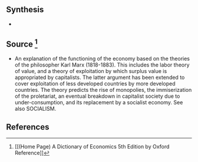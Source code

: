 ## Synthesis
- 
## Source [^1]
- An explanation of the functioning of the economy based on the theories of the philosopher Karl Marx (1818-1883). This includes the labor theory of value, and a theory of exploitation by which surplus value is appropriated by capitalists. The latter argument has been extended to cover exploitation of less developed countries by more developed countries. The theory predicts the rise of monopolies, the immiserization of the proletariat, an eventual breakdown in capitalist society due to under-consumption, and its replacement by a socialist economy. See also SOCIALISM.
## References

[^1]: [[(Home Page) A Dictionary of Economics 5th Edition by Oxford Reference]]